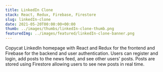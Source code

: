 ```yaml
---
title: LinkedIn Clone
stack: React, Redux, Firebase, Firestore
slug: linkedIn-clone
date: 2021-05-20T00:00:00+00:00
thumb: ../images/thumbs/linkedIn-clone-thumb.png
featuredImg: ../images/featured/linkedIn-clone-banner.png
---
```


Copycat LinkedIn homepage with React and Redux for the frontend and Firebase for the backend and user authentication. Users can register and login, add posts to the news feed, and see other users' posts. Posts are stored using Firestore allowing users to see new posts in real time.

